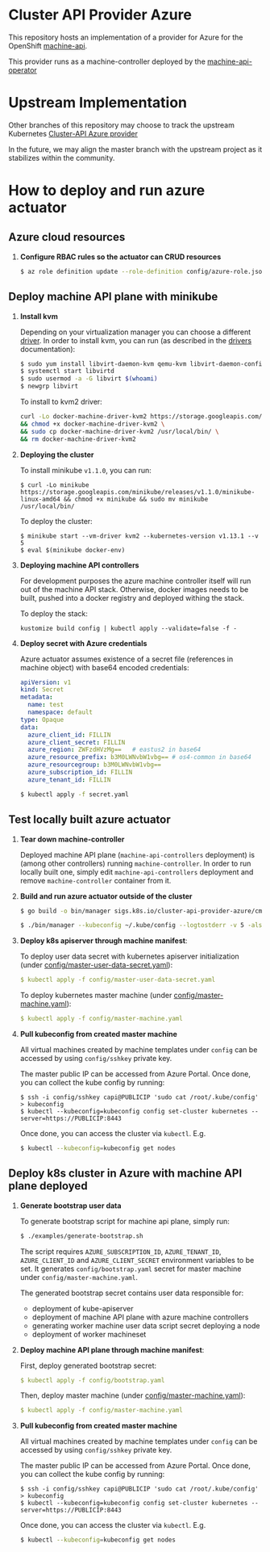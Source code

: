 # Cluster API Provider Azure

This repository hosts an implementation of a provider for Azure for the
OpenShift [machine-api](https://github.com/openshift/cluster-api).

This provider runs as a machine-controller deployed by the
[machine-api-operator](https://github.com/openshift/machine-api-operator)

# Upstream Implementation
Other branches of this repository may choose to track the upstream
Kubernetes [Cluster-API Azure provider](https://github.com/kubernetes-sigs/cluster-api-provider-azure/)

In the future, we may align the master branch with the upstream project as it
stabilizes within the community.

# How to deploy and run azure actuator

## Azure cloud resources

1. **Configure RBAC rules so the actuator can CRUD resources**

    ```sh
    $ az role definition update --role-definition config/azure-role.json
    ```

## Deploy machine API plane with minikube

1. **Install kvm**

    Depending on your virtualization manager you can choose a different [driver](https://github.com/kubernetes/minikube/blob/master/docs/drivers.md).
    In order to install kvm, you can run (as described in the [drivers](https://github.com/kubernetes/minikube/blob/master/docs/drivers.md#kvm2-driver) documentation):

    ```sh
    $ sudo yum install libvirt-daemon-kvm qemu-kvm libvirt-daemon-config-network
    $ systemctl start libvirtd
    $ sudo usermod -a -G libvirt $(whoami)
    $ newgrp libvirt
    ```

    To install to kvm2 driver:

    ```sh
    curl -Lo docker-machine-driver-kvm2 https://storage.googleapis.com/minikube/releases/latest/docker-machine-driver-kvm2 \
    && chmod +x docker-machine-driver-kvm2 \
    && sudo cp docker-machine-driver-kvm2 /usr/local/bin/ \
    && rm docker-machine-driver-kvm2
    ```

2. **Deploying the cluster**

    To install minikube `v1.1.0`, you can run:

    ```sg
    $ curl -Lo minikube https://storage.googleapis.com/minikube/releases/v1.1.0/minikube-linux-amd64 && chmod +x minikube && sudo mv minikube /usr/local/bin/
    ```

    To deploy the cluster:

    ```
    $ minikube start --vm-driver kvm2 --kubernetes-version v1.13.1 --v 5
    $ eval $(minikube docker-env)
    ```

3. **Deploying machine API controllers**

    For development purposes the azure machine controller itself will run out of the machine API stack.
    Otherwise, docker images needs to be built, pushed into a docker registry and deployed withing the stack.

    To deploy the stack:
    ```
    kustomize build config | kubectl apply --validate=false -f -
    ```

4. **Deploy secret with Azure credentials**

   Azure actuator assumes existence of a secret file (references in machine object) with base64 encoded credentials:

   ```yaml
   apiVersion: v1
   kind: Secret
   metadata:
     name: test
     namespace: default
   type: Opaque
   data:
     azure_client_id: FILLIN
     azure_client_secret: FILLIN
     azure_region: ZWFzdHVzMg==   # eastus2 in base64
     azure_resource_prefix: b3M0LWNvbW1vbg== # os4-common in base64
     azure_resourcegroup: b3M0LWNvbW1vbg==
     azure_subscription_id: FILLIN
     azure_tenant_id: FILLIN
   ```

   ```sh
   $ kubectl apply -f secret.yaml
   ```

## Test locally built azure actuator

1. **Tear down machine-controller**

   Deployed machine API plane (`machine-api-controllers` deployment) is (among other
   controllers) running `machine-controller`. In order to run locally built one,
   simply edit `machine-api-controllers` deployment and remove `machine-controller` container from it.

1. **Build and run azure actuator outside of the cluster**

   ```sh
   $ go build -o bin/manager sigs.k8s.io/cluster-api-provider-azure/cmd/manager
   ```

   ```sh
   $ ./bin/manager --kubeconfig ~/.kube/config --logtostderr -v 5 -alsologtostderr
   ```

1. **Deploy k8s apiserver through machine manifest**:

   To deploy user data secret with kubernetes apiserver initialization (under [config/master-user-data-secret.yaml](config/master-user-data-secret.yaml)):

   ```yaml
   $ kubectl apply -f config/master-user-data-secret.yaml
   ```

   To deploy kubernetes master machine (under [config/master-machine.yaml](config/master-machine.yaml)):

   ```yaml
   $ kubectl apply -f config/master-machine.yaml
   ```

1. **Pull kubeconfig from created master machine**

   All virtual machines created by machine templates under `config` can be
   accessed by using `config/sshkey` private key.

   The master public IP can be accessed from Azure Portal. Once done, you
   can collect the kube config by running:

   ```
   $ ssh -i config/sshkey capi@PUBLICIP 'sudo cat /root/.kube/config' > kubeconfig
   $ kubectl --kubeconfig=kubeconfig config set-cluster kubernetes --server=https://PUBLICIP:8443
   ```

   Once done, you can access the cluster via `kubectl`. E.g.

   ```sh
   $ kubectl --kubeconfig=kubeconfig get nodes
   ```

## Deploy k8s cluster in Azure with machine API plane deployed

1. **Generate bootstrap user data**

   To generate bootstrap script for machine api plane, simply run:

   ```sh
   $ ./examples/generate-bootstrap.sh
   ```

   The script requires `AZURE_SUBSCRIPTION_ID`, `AZURE_TENANT_ID`, `AZURE_CLIENT_ID` and `AZURE_CLIENT_SECRET` environment variables to be set.
   It generates `config/bootstrap.yaml` secret for master machine
   under `config/master-machine.yaml`.

   The generated bootstrap secret contains user data responsible for:
   - deployment of kube-apiserver
   - deployment of machine API plane with azure machine controllers
   - generating worker machine user data script secret deploying a node
   - deployment of worker machineset

1. **Deploy machine API plane through machine manifest**:

   First, deploy generated bootstrap secret:

   ```yaml
   $ kubectl apply -f config/bootstrap.yaml
   ```

   Then, deploy master machine (under [config/master-machine.yaml](config/master-machine.yaml)):

   ```yaml
   $ kubectl apply -f config/master-machine.yaml
   ```

1. **Pull kubeconfig from created master machine**

   All virtual machines created by machine templates under `config` can be
   accessed by using `config/sshkey` private key.

   The master public IP can be accessed from Azure Portal. Once done, you
   can collect the kube config by running:

   ```
   $ ssh -i config/sshkey capi@PUBLICIP 'sudo cat /root/.kube/config' > kubeconfig
   $ kubectl --kubeconfig=kubeconfig config set-cluster kubernetes --server=https://PUBLICIP:8443
   ```

   Once done, you can access the cluster via `kubectl`. E.g.

   ```sh
   $ kubectl --kubeconfig=kubeconfig get nodes
   ```
